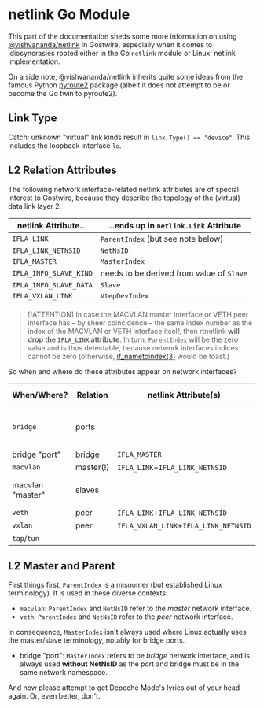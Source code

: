 # netlink Go Module

This part of the documentation sheds some more information on using
[@vishvananda/netlink](https://github.com/vishvananda/netlink) in Gostwire,
especially when it comes to idiosyncrasies rooted either in the Go `netlink`
module or Linux' netlink implementation.

On a side note, @vishvananda/netlink inherits quite some ideas from the famous
Python [pyroute2](https://github.com/svinota/pyroute2) package (albeit it does
not attempt to be or become the Go twin to pyroute2).

## Link Type

Catch: unknown "virtual" link kinds result in `link.Type() == "device"`. This
includes the loopback interface `lo`.

## L2 Relation Attributes

The following network interface-related netlink attributes are of special
interest to Gostwire, because they describe the topology of the (virtual) data
link layer 2.

| netlink Attribute… | …ends up in `netlink.Link` Attribute |
| --- | --- |
| `IFLA_LINK` | `ParentIndex` (but see note below) |
| `IFLA_LINK_NETNSID` | `NetNsID` |
| `IFLA_MASTER` |  `MasterIndex` |
| `IFLA_INFO_SLAVE_KIND` | needs to be derived from value of `Slave` |
| `IFLA_INFO_SLAVE_DATA` | `Slave` |
| `IFLA_VXLAN_LINK` |  `VtepDevIndex` |

> [!ATTENTION] In case the MACVLAN master interface or VETH peer interface has –
> by sheer coincidence – the same index number as the index of the MACVLAN or
> VETH interface itself, then rtnetlink **will drop the `IFLA_LINK` attribute**.
> In turn, `ParentIndex` will be the zero value and is thus detectable, because
> network interfaces indices cannot be zero (otherwise,
> [if_nametoindex(3)](https://man7.org/linux/man-pages/man3/if_nametoindex.3.html)
> would be toast.)

So when and where do these attributes appear on network interfaces?

| When/Where? | Relation | netlink Attribute(s) | `netlink.Link` Attribute(s) |
| --- | --- | --- | --- |
| `bridge` | ports | | needs to be derived from `ParentIndex` of enslaved port network interfaces |
| bridge "port" | bridge | `IFLA_MASTER` | `MasterIndex` |
| `macvlan` | master(!) | `IFLA_LINK`+`IFLA_LINK_NETNSID` | `ParentIndex`+`NetNsID` |
| macvlan "master" | slaves | | needs to be derived from `ParentIndex` of enslaved macvlans |
| `veth` | peer | `IFLA_LINK`+`IFLA_LINK_NETNSID` | `ParentIndex`+`NetNsID` |
| `vxlan` | peer | `IFLA_VXLAN_LINK`+`IFLA_LINK_NETNSID` | `VtepDevIndex`+`NetNsID` |
| `tap`/`tun` |  |  |

## L2 Master and Parent

First things first, `ParentIndex` is a misnomer (but established Linux
terminology). It is used in these diverse contexts:

- `macvlan`: `ParentIndex` and `NetNsID` refer to the _master_ network
  interface.
- `veth`: `ParentIndex` and `NetNsID` refer to the _peer_ network interface.

In consequence, `MasterIndex` isn't always used where Linux actually uses the
master/slave terminology, notably for bridge ports.

- bridge "port": `MasterIndex` refers to be _bridge_ network interface, and is
  always used **without NetNsID** as the port and bridge must be in the same
  network namespace.

And now please attempt to get Depeche Mode's lyrics out of your head again. Or,
even better, don't.
